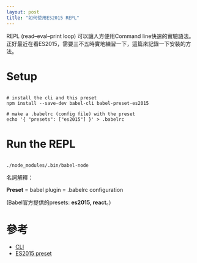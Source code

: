 ```yaml
---
layout: post
title: "如何使用ES2015 REPL"
---
```


REPL (read–eval–print loop) 可以讓人方便用Command line快速的實驗語法。正好最近在看ES2015，需要三不五時實地練習一下，這篇來記錄一下安裝的方法。

# Setup

<pre><code class="language-bash">
# install the cli and this preset
npm install --save-dev babel-cli babel-preset-es2015

# make a .babelrc (config file) with the preset
echo '{ "presets": ["es2015"] }' > .babelrc
</code></pre>

# Run the REPL

<pre><code class="language-bash">
./node_modules/.bin/babel-node
</code></pre>

名詞解釋：

**Preset** = babel plugin = .babelrc configuration

(Babel官方提供的presets: **es2015, react**。)

# 參考

* [CLI](https://babeljs.io/docs/usage/cli/)
* [ES2015 preset](http://babeljs.io/docs/plugins/preset-es2015/)